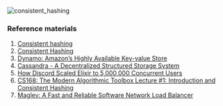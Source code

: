 ![consistent_hashing](https://puml-demo.herokuapp.com/github/AndreiYu/systems_design/blob/master/consistent_hashing/consistent_hashing.puml)

### Reference materials
1) [Consistent hashing](https://en.wikipedia.org/wiki/Consistent_hashing)
2) [Consistent Hashing](https://tom-e-white.com/2007/11/consistent-hashing.html)
3) [Dynamo: Amazon’s Highly Available Key-value Store](https://www.allthingsdistributed.com/files/amazon-dynamo-sosp2007.pdf)
4) [Cassandra - A Decentralized Structured Storage System](http://www.cs.cornell.edu/Projects/ladis2009/papers/Lakshman-ladis2009.PDF)
5) [How Discord Scaled Elixir to 5,000,000 Concurrent Users](https://blog.discord.com/scaling-elixir-f9b8e1e7c29b)
6) [CS168: The Modern Algorithmic Toolbox Lecture #1: Introduction and Consistent Hashing](http://theory.stanford.edu/~tim/s16/l/l1.pdf)
7) [Maglev: A Fast and Reliable Software Network Load Balancer](https://static.googleusercontent.com/media/research.google.com/en//pubs/archive/44824.pdf)